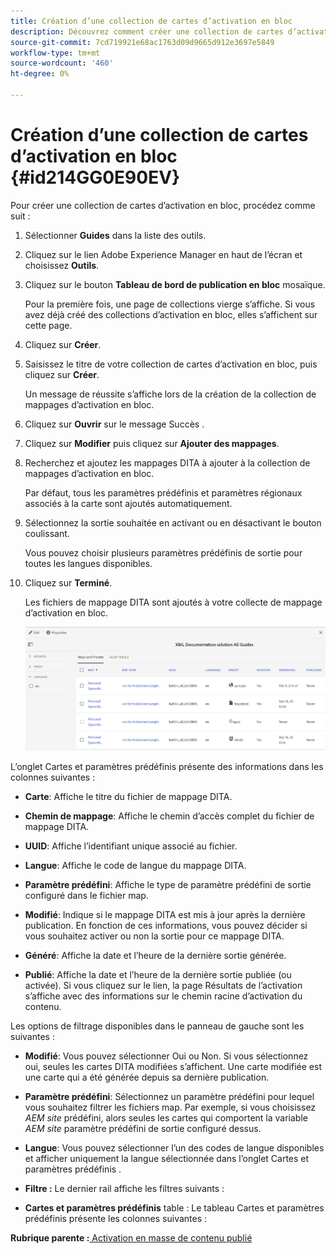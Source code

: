 ```yaml
---
title: Création d’une collection de cartes d’activation en bloc
description: Découvrez comment créer une collection de cartes d’activation en bloc
source-git-commit: 7cd719921e68ac1763d09d9665d912e3697e5849
workflow-type: tm+mt
source-wordcount: '460'
ht-degree: 0%

---
```



# Création d’une collection de cartes d’activation en bloc {#id214GG0E90EV}

Pour créer une collection de cartes d’activation en bloc, procédez comme suit :

1. Sélectionner **Guides** dans la liste des outils.

1. Cliquez sur le lien Adobe Experience Manager en haut de l’écran et choisissez **Outils**.

1. Cliquez sur le bouton **Tableau de bord de publication en bloc** mosaïque.

   Pour la première fois, une page de collections vierge s’affiche. Si vous avez déjà créé des collections d’activation en bloc, elles s’affichent sur cette page.

1. Cliquez sur **Créer**.

1. Saisissez le titre de votre collection de cartes d’activation en bloc, puis cliquez sur **Créer**.

   Un message de réussite s’affiche lors de la création de la collection de mappages d’activation en bloc.

1. Cliquez sur **Ouvrir** sur le message Succès .

1. Cliquez sur **Modifier** puis cliquez sur **Ajouter des mappages**.

1. Recherchez et ajoutez les mappages DITA à ajouter à la collection de mappages d’activation en bloc.

   Par défaut, tous les paramètres prédéfinis et paramètres régionaux associés à la carte sont ajoutés automatiquement.

1. Sélectionnez la sortie souhaitée en activant ou en désactivant le bouton coulissant.

   Vous pouvez choisir plusieurs paramètres prédéfinis de sortie pour toutes les langues disponibles.

1. Cliquez sur **Terminé**.

   Les fichiers de mappage DITA sont ajoutés à votre collecte de mappage d’activation en bloc.

   ![](images/bulk-activation-collection-created.png)


L’onglet Cartes et paramètres prédéfinis présente des informations dans les colonnes suivantes :

- **Carte**: Affiche le titre du fichier de mappage DITA.
- **Chemin de mappage**: Affiche le chemin d’accès complet du fichier de mappage DITA.

- **UUID**: Affiche l’identifiant unique associé au fichier.

- **Langue**: Affiche le code de langue du mappage DITA.
- **Paramètre prédéfini**: Affiche le type de paramètre prédéfini de sortie configuré dans le fichier map.
- **Modifié**: Indique si le mappage DITA est mis à jour après la dernière publication. En fonction de ces informations, vous pouvez décider si vous souhaitez activer ou non la sortie pour ce mappage DITA.
- **Généré**: Affiche la date et l’heure de la dernière sortie générée.
- **Publié**: Affiche la date et l’heure de la dernière sortie publiée \(ou activée\). Si vous cliquez sur le lien, la page Résultats de l’activation s’affiche avec des informations sur le chemin racine d’activation du contenu.


Les options de filtrage disponibles dans le panneau de gauche sont les suivantes :

- **Modifié**: Vous pouvez sélectionner Oui ou Non. Si vous sélectionnez oui, seules les cartes DITA modifiées s’affichent. Une carte modifiée est une carte qui a été générée depuis sa dernière publication.
- **Paramètre prédéfini**: Sélectionnez un paramètre prédéfini pour lequel vous souhaitez filtrer les fichiers map. Par exemple, si vous choisissez *AEM site* prédéfini, alors seules les cartes qui comportent la variable *AEM site* paramètre prédéfini de sortie configuré dessus.
- **Langue**: Vous pouvez sélectionner l’un des codes de langue disponibles et afficher uniquement la langue sélectionnée dans l’onglet Cartes et paramètres prédéfinis .

- **Filtre :** Le dernier rail affiche les filtres suivants :
- **Cartes et paramètres prédéfinis** table : Le tableau Cartes et paramètres prédéfinis présente les colonnes suivantes :

**Rubrique parente :**[ Activation en masse de contenu publié](conf-bulk-activation.md)

